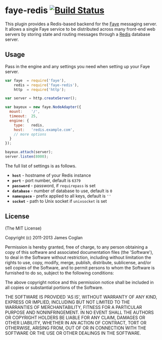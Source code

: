 # faye-redis [![Build Status](https://secure.travis-ci.org/faye/faye-redis-node.png)](http://travis-ci.org/faye/faye-redis-node)

This plugin provides a Redis-based backend for the
[Faye](http://faye.jcoglan.com) messaging server. It allows a single Faye
service to be distributed across many front-end web servers by storing state
and routing messages through a [Redis](http://redis.io) database server.


## Usage

Pass in the engine and any settings you need when setting up your Faye server.

```js
var faye  = require('faye'),
    redis = require('faye-redis'),
    http  = require('http');

var server = http.createServer();

var bayeux = new faye.NodeAdapter({
  mount:    '/',
  timeout:  25,
  engine: {
    type:   redis,
    host:   'redis.example.com',
    // more options
  }
});

bayeux.attach(server);
server.listen(8000);
```

The full list of settings is as follows.

* <b>`host`</b> - hostname of your Redis instance
* <b>`port`</b> - port number, default is `6379`
* <b>`password`</b> - password, if `requirepass` is set
* <b>`database`</b> - number of database to use, default is `0`
* <b>`namespace`</b> - prefix applied to all keys, default is `''`
* <b>`socket`</b> - path to Unix socket if `unixsocket` is set


## License

(The MIT License)

Copyright (c) 2011-2013 James Coglan

Permission is hereby granted, free of charge, to any person obtaining a copy of
this software and associated documentation files (the 'Software'), to deal in
the Software without restriction, including without limitation the rights to
use, copy, modify, merge, publish, distribute, sublicense, and/or sell copies
of the Software, and to permit persons to whom the Software is furnished to do
so, subject to the following conditions:

The above copyright notice and this permission notice shall be included in all
copies or substantial portions of the Software.

THE SOFTWARE IS PROVIDED 'AS IS', WITHOUT WARRANTY OF ANY KIND, EXPRESS OR
IMPLIED, INCLUDING BUT NOT LIMITED TO THE WARRANTIES OF MERCHANTABILITY,
FITNESS FOR A PARTICULAR PURPOSE AND NONINFRINGEMENT. IN NO EVENT SHALL THE
AUTHORS OR COPYRIGHT HOLDERS BE LIABLE FOR ANY CLAIM, DAMAGES OR OTHER
LIABILITY, WHETHER IN AN ACTION OF CONTRACT, TORT OR OTHERWISE, ARISING FROM,
OUT OF OR IN CONNECTION WITH THE SOFTWARE OR THE USE OR OTHER DEALINGS IN THE
SOFTWARE.

